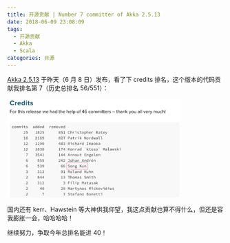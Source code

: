 ```yaml
---
title: 开源贡献 | Number 7 committer of Akka 2.5.13
date: 2018-06-09 23:08:09
tags:
  - 开源贡献
  - Akka
  - Scala
categories: 开源
---
```


[Akka 2.5.13](https://akka.io/blog/news/2018/06/08/akka-2.5.13-released) 于昨天（6 月 8 日）发布，看了下 credits 排名，这个版本的代码贡献我排名第 7（历史总排名 56/551）：

<img src="/images/akka-2.5.13-credits.png" alt="Akka 2.5.13 credits" style="width: 400px;"/>

国内还有 kerr、Hawstein 等大神供我仰望，我这点贡献也算不得什么，但还是容我膨胀一会，哈哈哈哈！

继续努力，争取今年总排名能进 40！
